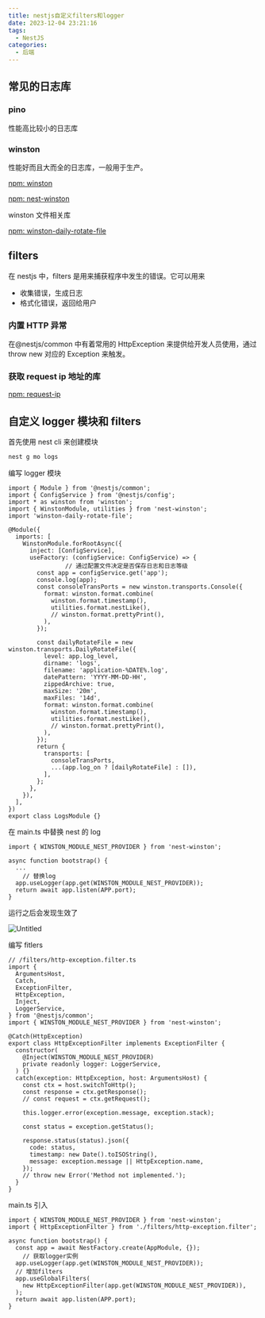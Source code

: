 ```yaml
---
title: nestjs自定义filters和logger
date: 2023-12-04 23:21:16
tags:
  - NestJS
categories:
  - 后端
---
```


## 常见的日志库

### pino

性能高比较小的日志库

### winston

性能好而且大而全的日志库，一般用于生产。

[npm: winston](https://www.npmjs.com/package/winston)

[npm: nest-winston](https://www.npmjs.com/package/nest-winston)

winston 文件相关库

[npm: winston-daily-rotate-file](https://www.npmjs.com/package/winston-daily-rotate-file)

## filters

在 nestjs 中，filters 是用来捕获程序中发生的错误。它可以用来

- 收集错误，生成日志
- 格式化错误，返回给用户

### 内置 HTTP 异常

在@nestjs/common 中有着常用的 HttpException 来提供给开发人员使用，通过 throw new 对应的 Exception 来触发。

### 获取 request ip 地址的库

[npm: request-ip](https://www.npmjs.com/package/request-ip)

## 自定义 logger 模块和 filters

首先使用 nest cli 来创建模块

```bash
nest g mo logs
```

编写 logger 模块

```tsx
import { Module } from '@nestjs/common';
import { ConfigService } from '@nestjs/config';
import * as winston from 'winston';
import { WinstonModule, utilities } from 'nest-winston';
import 'winston-daily-rotate-file';

@Module({
  imports: [
    WinstonModule.forRootAsync({
      inject: [ConfigService],
      useFactory: (configService: ConfigService) => {
				// 通过配置文件决定是否保存日志和日志等级
        const app = configService.get('app');
        console.log(app);
        const consoleTransPorts = new winston.transports.Console({
          format: winston.format.combine(
            winston.format.timestamp(),
            utilities.format.nestLike(),
            // winston.format.prettyPrint(),
          ),
        });

        const dailyRotateFile = new winston.transports.DailyRotateFile({
          level: app.log_level,
          dirname: 'logs',
          filename: 'application-%DATE%.log',
          datePattern: 'YYYY-MM-DD-HH',
          zippedArchive: true,
          maxSize: '20m',
          maxFiles: '14d',
          format: winston.format.combine(
            winston.format.timestamp(),
            utilities.format.nestLike(),
            // winston.format.prettyPrint(),
          ),
        });
        return {
          transports: [
            consoleTransPorts,
            ...(app.log_on ? [dailyRotateFile] : []),
          ],
        };
      },
    }),
  ],
})
export class LogsModule {}
```

在 main.ts 中替换 nest 的 log

```tsx
import { WINSTON_MODULE_NEST_PROVIDER } from 'nest-winston';

async function bootstrap() {
  ...
	// 替换log
  app.useLogger(app.get(WINSTON_MODULE_NEST_PROVIDER));
  return await app.listen(APP.port);
}
```

运行之后会发现生效了

![Untitled](https://cdn.statically.io/gh/Lstmxx/picx-images-hosting@master/20231204/Untitled-1.2uhgo1eix6w0.png)

编写 fitlers

```tsx
// /filters/http-exception.filter.ts
import {
  ArgumentsHost,
  Catch,
  ExceptionFilter,
  HttpException,
  Inject,
  LoggerService,
} from '@nestjs/common';
import { WINSTON_MODULE_NEST_PROVIDER } from 'nest-winston';

@Catch(HttpException)
export class HttpExceptionFilter implements ExceptionFilter {
  constructor(
    @Inject(WINSTON_MODULE_NEST_PROVIDER)
    private readonly logger: LoggerService,
  ) {}
  catch(exception: HttpException, host: ArgumentsHost) {
    const ctx = host.switchToHttp();
    const response = ctx.getResponse();
    // const request = ctx.getRequest();

    this.logger.error(exception.message, exception.stack);

    const status = exception.getStatus();

    response.status(status).json({
      code: status,
      timestamp: new Date().toISOString(),
      message: exception.message || HttpException.name,
    });
    // throw new Error('Method not implemented.');
  }
}
```

main.ts 引入

```tsx
import { WINSTON_MODULE_NEST_PROVIDER } from 'nest-winston';
import { HttpExceptionFilter } from './filters/http-exception.filter';

async function bootstrap() {
  const app = await NestFactory.create(AppModule, {});
	// 获取logger实例
  app.useLogger(app.get(WINSTON_MODULE_NEST_PROVIDER));
  // 增加filters
  app.useGlobalFilters(
    new HttpExceptionFilter(app.get(WINSTON_MODULE_NEST_PROVIDER)),
  );
  return await app.listen(APP.port);
}
```
